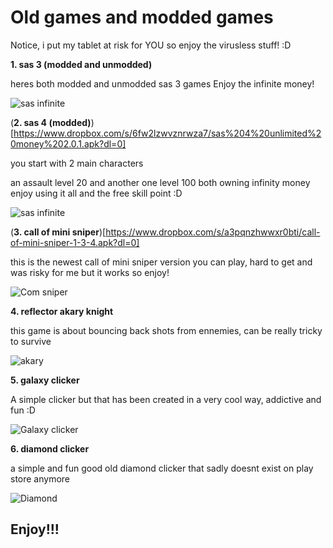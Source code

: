 # Old games and modded games

Notice, i put my tablet at risk for YOU so enjoy the virusless stuff! :D

**1. sas 3 (modded and unmodded)**

heres both modded and unmodded sas 3 games
Enjoy the infinite money!

![sas infinite](images/sas3.jpg)

(**2. sas 4 (modded)**)[https://www.dropbox.com/s/6fw2lzwvznrwza7/sas%204%20unlimited%20money%202.0.1.apk?dl=0]

you start with 2 main characters

an assault level 20 and another one level 100 both owning infinity money
enjoy using it all and the free skill point :D

![sas infinite](images/sas4.jpg)

(**3. call of mini sniper**)[https://www.dropbox.com/s/a3pqnzhwwxr0bti/call-of-mini-sniper-1-3-4.apk?dl=0]

this is the newest call of mini sniper version you can play, hard to get and was risky for me but it works so enjoy!

![Com sniper](images/sniper.jpg)

**4. reflector akary knight**

this game is about bouncing back shots from ennemies, can be really tricky to survive

![akary](images/akary.jpg)


**5. galaxy clicker** 

A simple clicker but that has been created in a very cool way, addictive and fun :D

![Galaxy clicker](images/clicker.jpg)

**6. diamond clicker**

a simple and fun good old diamond clicker that sadly doesnt exist on play store anymore

![Diamond](images/diamond.jpg)

## Enjoy!!!